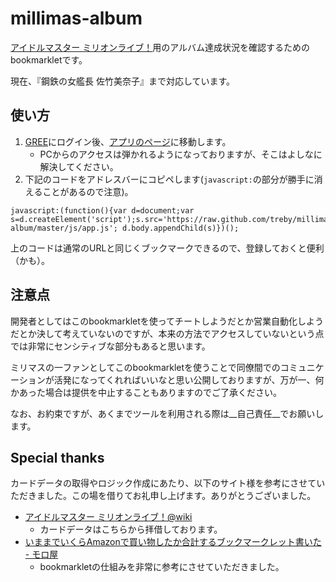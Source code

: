 millimas-album
======
[アイドルマスター ミリオンライブ！](http://www.bandainamcogames.co.jp/cs/list/idolmaster/million_live/)用のアルバム達成状況を確認するためのbookmarkletです。

現在、『鋼鉄の女艦長 佐竹美奈子』まで対応しています。

## 使い方
1. [GREE](http://gree.jp/?mode=login)にログイン後、[アプリのページ](http://imas.gree-apps.net/app/index.php)に移動します。
    - PCからのアクセスは弾かれるようになっておりますが、そこはよしなに解決してください。
1. 下記のコードをアドレスバーにコピペします(`javascript:`の部分が勝手に消えることがあるので注意)。

```
javascript:(function(){var d=document;var s=d.createElement('script');s.src='https://raw.github.com/treby/millimas-album/master/js/app.js'; d.body.appendChild(s)})();
```

上のコードは通常のURLと同じくブックマークできるので、登録しておくと便利（かも）。

## 注意点
開発者としてはこのbookmarkletを使ってチートしようだとか営業自動化しようだとか決して考えていないのですが、本来の方法でアクセスしていないという点では非常にセンシティブな部分もあると思います。

ミリマスの一ファンとしてこのbookmarkletを使うことで同僚間でのコミュニケーションが活発になってくれればいいなと思い公開しておりますが、万が一、何かあった場合は提供を中止することもありますのでご了承ください。

なお、お約束ですが、あくまでツールを利用される際は__自己責任__でお願いします。

## Special thanks
カードデータの取得やロジック作成にあたり、以下のサイト様を参考にさせていただきました。この場を借りてお礼申し上げます。ありがとうございました。

- [アイドルマスター ミリオンライブ！@wiki](http://www50.atwiki.jp/imas_ml/)
  - カードデータはこちらから拝借しております。
- [いままでいくらAmazonで買い物したか合計するブックマークレット書いた - モロ屋](http://moroya.hatenablog.jp/entry/2013/06/03/225935)
  - bookmarkletの仕組みを非常に参考にさせていただきました。
